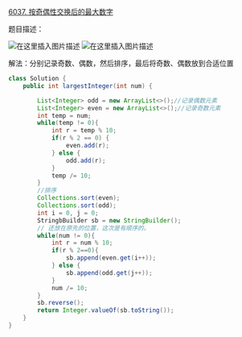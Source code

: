﻿[6037. 按奇偶性交换后的最大数字](https://leetcode-cn.com/problems/largest-number-after-digit-swaps-by-parity/)

题目描述：

![在这里插入图片描述](https://img-blog.csdnimg.cn/4d07e000768e4fd6a6b3ee1a2df8fe62.png?x-oss-process=image/watermark,type_d3F5LXplbmhlaQ,shadow_50,text_Q1NETiBAYmlpZW51,size_20,color_FFFFFF,t_70,g_se,x_16)
![在这里插入图片描述](https://img-blog.csdnimg.cn/132a3f485f4c437eaca8ed9fae1c6620.png?x-oss-process=image/watermark,type_d3F5LXplbmhlaQ,shadow_50,text_Q1NETiBAYmlpZW51,size_20,color_FFFFFF,t_70,g_se,x_16)

解法：分别记录奇数、偶数，然后排序，最后将奇数、偶数放到合适位置

```java
class Solution {
    public int largestInteger(int num) {

        List<Integer> odd = new ArrayList<>();//记录偶数元素
        List<Integer> even = new ArrayList<>();//记录奇数元素
        int temp = num;
        while(temp != 0){
            int r = temp % 10;
            if(r % 2 == 0) {
                even.add(r);
            } else {
                odd.add(r);
            }
            temp /= 10;
        }
        //排序
        Collections.sort(even);
        Collections.sort(odd);
        int i = 0, j = 0;
        StringbBuilder sb = new StringBuilder();
        // 还放在原先的位置，这次是有顺序的。
        while(num != 0){
            int r = num % 10;
            if(r % 2==0){
                sb.append(even.get(i++));
            } else {
                sb.append(odd.get(j++));
            }
            num /= 10;
        }
        sb.reverse();
        return Integer.valueOf(sb.toString());
    }
}
```
